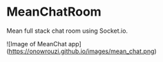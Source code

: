 # MeanChatRoom

Mean full stack chat room using Socket.io.

![Image of MeanChat app] (https://onowrouzi.github.io/images/mean_chat.png)
